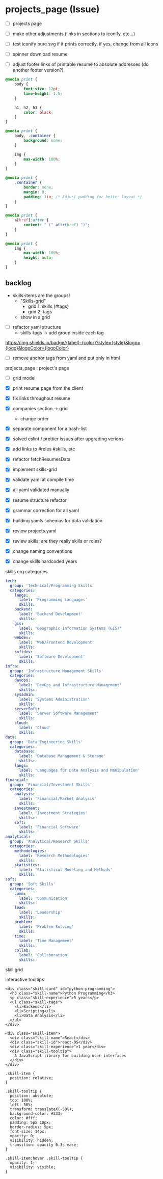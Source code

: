 # projects_page (Issue)

- [ ] projects page

- [ ] make other adjustments (links in sections to iconify, etc...)
- [ ] test iconify pure svg if it prints correctly, if yes, change from all icons
- [ ] spinner download resume
- [ ] adjust footer links of printable resume to absolute addresses (do another footer version?)

```css
@media print {
    body {
        font-size: 12pt;
        line-height: 1.5;
    }

    h1, h2, h3 {
        color: black;
    }
}

@media print {
    body, .container {
        background: none;
    }

    img {
        max-width: 100%;
    }
}

@media print {
    .container {
        border: none;
        margin: 0;
        padding: 1in; /* Adjust padding for better layout */
    }
}

@media print {
    a[href]:after {
        content: " (" attr(href) ")";
    }
}

@media print {
    img {
        max-width: 100%;
        height: auto;
    }
}
```

## backlog

- skills-items are the groups!
  - "Skills-grid"
    - grid 1: skills (#tags)
    - grid 2: tags
  - show in a grid

- [ ] refactor yaml structure
  - skills-tags -> add group inside each tag

https://img.shields.io/badge/{label}-{color}?style={style}&logo={logo}&logoColor={logoColor}


- [ ] remove anchor tags from yaml and put only in html

projects_page : project's page
  - [ ] grid model

- [x] print resume page from the client
- [x] fix links throughout resume
- [x] companies section -> grid
  - change order
- [x] separate component for a hash-list
- [x] solved eslint / prettier issues after upgrading verions
- [x] add links to #roles #skills, etc
- [x] refactor fetchResumesData
- [x] implement skills-grid
- [x] validate yaml at compile time
- [x] all yaml validated manually
- [x] resume structure refactor
- [x] grammar correction for all yaml
- [x] building yamls schemas for data validation
- [x] review projects.yaml
- [x] review skills: are they really skills or roles?
- [x] change naming conventions
- [x] change skills hardcoded years


skills org categories

```yaml
tech:
  group: 'Technical/Programming Skills'
  categories:
    langs:
      label: 'Programming Languages'
      skills:
    backend:
      label: 'Backend Development'
      skills:
    gis:
      label: 'Geographic Information Systems (GIS)'
      skills:
    webdev:
      label: 'Web/Frontend Development'
      skills:
    softdev:
      label: 'Software Development'
      skills:
infra:
  group: 'Infrastructure Management Skills'
  categories:
    devops:
      label: 'DevOps and Infrastructure Management'
      skills:
    sysadmin:
      label: 'Systems Administration'
      skills:
    serverSoft:
      label: 'Server Software Management'
      skills:
    cloud:
      label: 'Cloud'
      skills:
data:
  group: 'Data Engineering Skills'
  categories:
    database:
      label: 'Database Management & Storage'
      skills:
    langs:
      label: 'Languages for Data Analysis and Manipulation'
      skills:
financial:
  group: 'Financial/Investment Skills'
  categories:
    analysis:
      label: 'Financial/Market Analysis'
      skills:
    investment:
      label: 'Investment Strategies'
      skills:
    soft:
      label: 'Financial Software'
      skills:
analytical:
  group: 'Analytical/Research Skills'
  categories:
    methodologies:
      label: 'Research Methodologies'
      skills:
    statistics:
      label: 'Statistical Modeling and Methods'
      skills:
soft:
  group: 'Soft Skills'
  categories:
    comm:
      label: 'Communication'
      skills:
    lead:
      label: 'Leadership'
      skills:
    problem:
      label: 'Problem-Solving'
      skills:
    time:
      label: 'Time Management'
      skills:
    collab:
      label: 'Collaboration'
      skills:
```



skill grid

interactive tooltips

```
<div class="skill-card" id="python-programming">
  <h3 class="skill-name">Python Programming</h3>
  <p class="skill-experience">5 years</p>
  <ul class="skill-tags">
    <li>Backend</li>
    <li>Scripting</li>
    <li>Data Analysis</li>
  </ul>
</div>

<div class="skill-item">
  <div class="skill-name">React</div>
  <div class="skill-id">react-05</div>
  <div class="skill-experience">1 year</div>
  <div class="skill-tooltip">
    A JavaScript library for building user interfaces
  </div>
</div>

.skill-item {
  position: relative;
}

.skill-tooltip {
  position: absolute;
  top: 100%;
  left: 50%;
  transform: translateX(-50%);
  background-color: #333;
  color: #fff;
  padding: 5px 10px;
  border-radius: 5px;
  font-size: 14px;
  opacity: 0;
  visibility: hidden;
  transition: opacity 0.3s ease;
}

.skill-item:hover .skill-tooltip {
  opacity: 1;
  visibility: visible;
}


```
